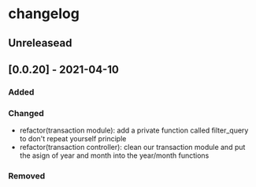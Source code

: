 # changelog

## Unreleasead

## [0.0.20] - 2021-04-10
### Added

### Changed

- refactor(transaction module): add a private function called filter_query to don't repeat yourself principle
- refactor(transaction controller): clean our transaction module and put the asign of year and month into the year/month functions

### Removed
